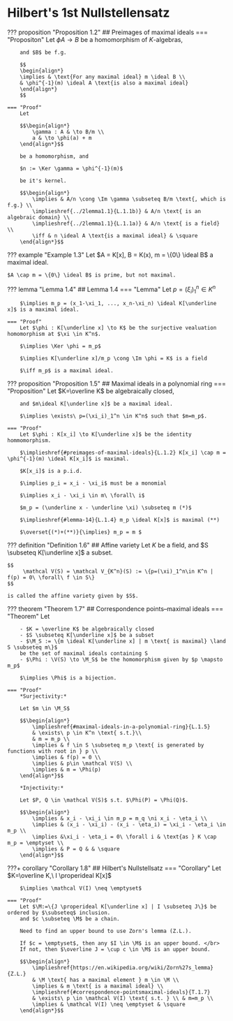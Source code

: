 # Hilbert's 1st Nullstellensatz

??? proposition "Proposition 1.2"
    ## Preimages of maximal ideals
    === "Propositon"
        Let $\phi A \to B$ be a homomorphism of $K$-algebras, 

        and $B$ be f.g. 

        $$
        \begin{align*}
        \implies & \text{For any maximal ideal} m \ideal B \\
        & \phi^{-1}(m) \ideal A \text{is also a maximal ideal}
        \end{align*}
        $$

    === "Proof"
        Let

        $$\begin{align*}
            \gamma : A & \to B/m \\
            a & \to \phi(a) + m
        \end{align*}$$
        
        be a homomorphism, and 

        $n := \Ker \gamma = \phi^{-1}(m)$ 

        be it's kernel.

        $$\begin{align*}
            \implies & A/n \cong \Im \gamma \subseteq B/m \text{, which is f.g.} \\
            \implieshref{../2lemma1.1}{L.1.1b)} & A/n \text{ is an algebraic domain} \\
            \implieshref{../2lemma1.1}{L.1.1a)} & A/n \text{ is a field} \\
            \iff & n \ideal A \text{is a maximal ideal} & \square
        \end{align*}$$


??? example "Example 1.3"
    Let $A = K[x], B = K(x), m = \{0\} \ideal B$ a maximal ideal.

    $A \cap m = \{0\} \ideal B$ is prime, but not maximal.


??? lemma "Lemma 1.4"
    ## Lemma 1.4
    === "Lemma"
        Let $p=(\xi_i)_1^n\in K^n$
    
        $\implies m_p = (x_1-\xi_1, ..., x_n-\xi_n) \ideal K[\underline x]$ is a maximal ideal.

    === "Proof"
        Let $\phi : K[\underline x] \to K$ be the surjective vealuation homomorphism at $\xi \in K^n$. 

        $\implies \Ker \phi = m_p$ 

        $\implies K[\underline x]/m_p \cong \Im \phi = K$ is a field 

        $\iff m_p$ is a maximal ideal.


??? proposition "Proposition 1.5"
    ## Maximal ideals in a polynomial ring
    === "Proposition"
        Let $K=\overline K$ be algebraically closed, 

        and $m\ideal K[\underline x]$ be a maximal ideal.

        $\implies \exists\ p=(\xi_i)_1^n \in K^n$ such that $m=m_p$.

    === "Proof"
        Let $\phi : K[x_i] \to K[\underline x]$ be the identity hommomorphism. 

        $\implieshref{#preimages-of-maximal-ideals}{L.1.2} K[x_i] \cap m = \phi^{-1}(m) \ideal K[x_i]$ is maximal. 

        $K[x_i]$ is a p.i.d. 

        $\implies p_i = x_i - \xi_i$ must be a monomial 

        $\implies x_i - \xi_i \in m\ \forall\ i$ 

        $m_p = (\underline x - \underline \xi) \subseteq m (*)$ 

        $\implieshref{#lemma-14}{L.1.4} m_p \ideal K[x]$ is maximal (**) 

        $\overset{(*)+(**)}{\implies} m_p = m $

??? definition "Definition 1.6"
    ## Affine variety
    Let $K$ be a field, and $S \subseteq K[\underline x]$ a subset.
    
    $$
         \mathcal V(S) = \mathcal V_{K^n}(S) := \{p=(\xi)_1^n\in K^n | f(p) = 0\ \forall\ f \in S\}
    $$

    is called the affine variety given by $S$.



??? theorem "Theorem 1.7"
    ## Correspondence points–maximal ideals
    === "Theorem"
        Let

        - $K = \overline K$ be algebraically closed
        - $S \subseteq K[\underline x]$ be a subset
        - $\M_S := \{m \ideal K[\underline x] | m \text{ is maximal} \land S \subseteq m\}$
        be the set of maximal ideals containing S
        - $\Phi : \V(S) \to \M_S$ be the homomorphism given by $p \mapsto m_p$

        $\implies \Phi$ is a bijection.

    === "Proof"
        *Surjectivity:*

        Let $m \in \M_S$

        $$\begin{align*}
            \implieshref{#maximal-ideals-in-a-polynomial-ring}{L.1.5}
            & \exists\ p \in K^n \text{ s.t.}\\ 
            & m = m_p \\
            \implies & f \in S \subseteq m_p \text{ is generated by functions with root in } p \\
            \implies & f(p) = 0 \\
            \implies & p\in \mathcal V(S) \\
            \implies & m = \Phi(p)
        \end{align*}$$

        *Injectivity:*

        Let $P, Q \in \mathcal V(S)$ s.t. $\Phi(P) = \Phi(Q)$.
        
        $$\begin{align*}
            \implies & x_i - \xi_i \in m_p = m_q \ni x_i - \eta_i \\
            \implies & (x_i - \xi_i) - (x_i - \eta_i) = \xi_i - \eta_i \in m_p \\
            \implies &\xi_i - \eta_i = 0\ \forall i & \text{as } K \cap m_p = \emptyset \\
            \implies & P = Q & & \square
        \end{align*}$$


???+ corollary "Corollary 1.8"
    ## Hilbert's Nullstellsatz
    === "Corollary"
        Let $K=\overline K,\ I \properideal K[x]$
        
        $\implies \mathcal V(I) \neq \emptyset$

    === "Proof"
        Let $\M:=\{J \properideal K[\underline x] | I \subseteq J\}$ be ordered by $\subseteq$ inclusion.
        and $c \subseteq \M$ be a chain.
        
        Need to find an upper bound to use Zorn's lemma (Z.L.).

        If $c = \emptyset$, then any $I \in \M$ is an upper bound. </br>
        If not, then $\overline J = \cup c \in \M$ is an upper bound.

        $$\begin{align*}
            \implieshref{https://en.wikipedia.org/wiki/Zorn%27s_lemma}{Z.L.}
            & \M \text{ has a maximal element } m \in \M \\
            \implies & m \text{ is a maximal ideal} \\
            \implieshref{#correspondence-pointsmaximal-ideals}{T.1.7}
            & \exists\ p \in \mathcal V(I) \text{ s.t. } \\ & m=m_p \\
            \implies & \mathcal V(I) \neq \emptyset & \square
        \end{align*}$$